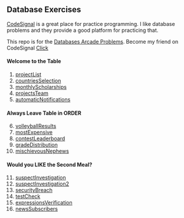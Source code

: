 
## Database Exercises
[CodeSignal](https://app.codesignal.com/) is a great place for practice programming. I like database problems and they provide a good platform for practicing that.

This repo is for the [Databases Arcade Problems](https://app.codesignal.com/arcade/db). Become my friend on CodeSignal [Click](https://app.codesignal.com/signup/w56JNdBBYMcoBfERb/main)

#### Welcome to the Table
1. [projectList](1.%20projectList.md)
2. [countriesSelection](2.%20countriesSelection.md)
3. [monthlyScholarships](3.%20monthlyScholarships.md)
4. [projectsTeam](4.%20projectsTeam.md)
5. [automaticNotifications](5.%20automaticNotifications.md)

#### Always Leave Table in ORDER
6. [volleyballResults](6.%20volleyballResults.md)
7. [mostExpensive](7.%20mostExpensive.md)
8. [contestLeaderboard](8.%20contestLeaderboard.md)
9. [gradeDistribution](9.%20gradeDistribution.md)
10. [mischievousNephews](10.%20mischievousNephews.md)

#### Would you LIKE the Second Meal?
11. [suspectInvestigation](11.%20suspectInvestigation.md)
12. [suspectInvestigation2](12.%20suspectInvestigation2.md)
13. [securityBreach](13.%20securityBreach.md)
14. [testCheck](14.%20testCheck.md)
15. [expressionsVerification](15.%20expressionsVerification.md)
16. [newsSubscribers](16.%20newsSubscribers.md)